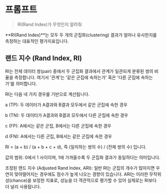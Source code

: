# 프롬프트
> RI(Rand Index)가 무엇인지 알려줘

**RI(Rand Index)**는 모두 두 개의 군집화(clustering) 결과가 얼마나 유사한지를 측정하는 대표적인 평가지표입니다.

## 랜드 지수 (Rand Index, RI)
RI는 전체 데이터 쌍(pair) 중에서 두 군집화 결과에서 관계가 일관되게 분류된 쌍의 비율을 측정합니다. 여기서 '관계'는 '같은 군집에 속하는가' 혹은 '다른 군집에 속하는가'를 의미합니다.

RI는 다음 네 가지 경우를 기반으로 계산됩니다.

a (TP): 두 데이터가 A결과와 B결과 모두에서 같은 군집에 속한 경우

b (TN): 두 데이터가 A결과와 B결과 모두에서 다른 군집에 속한 경우

c (FP): A에서는 같은 군집, B에서는 다른 군집에 속한 경우

d (FN): A에서는 다른 군집, B에서는 같은 군집에 속한 경우

RI = (a + b) / (a + b + c + d), 즉 (일치하는 쌍의 수) / (전체 쌍의 수) 입니다.

값의 범위: 0에서 1 사이이며, 1에 가까울수록 두 군집화 결과가 동일하다는 의미입니다.

조정된 랜드 지수 (Adjusted Rand Index, ARI): 일반 RI는 군집의 개수가 많아지면 우연히 맞아떨어지는 경우에도 점수가 높게 나오는 경향이 있습니다. ARI는 이러한 무작위성(chance)을 보정한 지표로, 성능을 더 객관적으로 평가할 수 있어 실제로는 RI보다 더 널리 사용됩니다.
